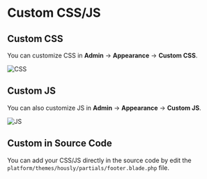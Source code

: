 # Custom CSS/JS

## Custom CSS

You can customize CSS in **Admin** -> **Appearance** -> **Custom CSS**.

![CSS   ](../images/custom-css.png)

## Custom JS

You can also customize JS in **Admin** -> **Appearance** -> **Custom JS**.

![JS](../images/custom-js.png)

## Custom in Source Code

You can add your CSS/JS directly in the source code by edit the `platform/themes/hously/partials/footer.blade.php` file.

